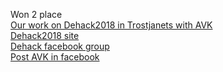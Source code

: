 Won 2 place <br>
<a href="https://eugenewolf507.github.io/dehack2018tr/build/">Our work on Dehack2018 in Trostjanets with AVK</a><br>
<a href="https://dehack.today/">Dehack2018 site</a><br>
<a href="https://www.facebook.com/dehackukraine/">Dehack facebook group</a><br>
<a href="https://www.facebook.com/KyivCyclistsAssociation/posts/2170216106351333?__xts__%5B0%5D=68.ARDt4eG1J2HtwzvGWOC36uKkuXIzm1pdpqL0xgxwoLb3IS6EcsnAmHeOW0Aaz1s0M2IvAaU0btPeb-6vbpUWNiFoWZSVblxORcCksusOVRNMrHL90JL-FEypR09zc8LOU2RroxBCWb3kvrsz6uu4aN3zeE32ImFM7cC30_tbCbezSe709T7e7geiTyQDxDSR7a2k3WTaIw84_-Gx6mqJwPy48gw&__tn__=-R">Post AVK in facebook</a><br>



